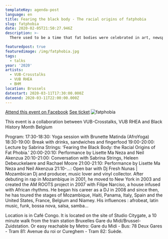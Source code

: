 ```yaml
---
templateKey: agenda-post
language: en
title: Fearing the black body - The racial origins of fatphobia
slug: fatphobia
date: 2020-02-05T21:50:27.946Z
description: >-
  There used to be a time that fat bodies were celebrated in art, newspapers, magazines and medical journals, but all that changed in the 18th century, when fatness got associated with the idea that people with coloured skin were racially inferior savages. During this event, which is part of the Black History Month Belgium program, you will learn and experience how that shift continues to haunt black bodies till this day. With Sabrina Strings (author of fearing the black body), Lisette Ma Neza (Slam Poetry Champion), Brunette Matinda (Afroyoga), Heleen Debeuckelaere (Writer) and Rachael Moore (coördinator RainbowHouse)

featuredpost: true
featuredimage: /img/fatphobia.jpg
tags:
  - talks
year: '2020'
artists:
  - VUB-Crosstalks
  - VUB RHEA
  - BHM
location: Brussels
datestart: 2020-03-11T17:30:00.000Z
dateend: 2020-03-11T22:00:00.000Z
---
```

[Attend this event on Facebook](https://www.facebook.com/events/2518708328397103/)
[See ticket](https://www.vub.be/en/events/2020/black-history-month-belgium-the-racial-origins-of-fat-phobia?fbclid=IwAR2e1B978A0IkxTD0_aB-MnyX292sUadV3N6Hxam12eHHDSLwtiBFxSC0k8)
![fatphobia](/img/fatphobia.jpg "fatphobia")

This event is a collaboration between VUB-Crosstalks, VUB RHEA and Black History Month Belgium

Program:
17:30-18:30: Yoga session with Brunette Matinda (AfroYoga)
18:30-19:00: Break with drinks, sandwiches and fingerfood
19:00-20:00: Lecture by Sabrina Strings: ‘Fearing the Black Body: the Racial Origins of Fat Phobia.’
20:00-20:10: Performance by Lisette Ma Neza and Neil Akenzua
20:10-21:00: Conversation with Sabrina Strings, Heleen Debeuckelaere and Rachael Moore
21:00-21:10: Performance by Lisette Ma Neza and Neil Akenzua
21:10-…: Open bar with Dj Fresh Nunas | Mozambican Dj and producer, music lover and vinyl collector. After debuting in rap in Mozambique in 2001, he moved to New York in 2003 and created the AM ROOTS project in 2007 with Filipe Narciso, a house infused with African rhythms. He began his career as a DJ in 2008 and since then, he has toured the stages of Mozambique, Haiti, Panama, Italy, Spain and the United States, France, Belgium and Niamey. His influences : afrobeat, latin music, funk, bossa nova, salsa, samba...

Location is in Café Congo. It is located on the site of Studio Citygate, a 10 minute walk from the train station Bruxelles Gare du Midi/Brussel-Zuidstation. Or easy reachable by Metro: Gare du Midi - Bus: 78 Deux Gares - Tram 81: Avenue du roi or Cureghem - Tram 82: Suède.
